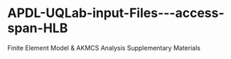 # APDL-UQLab-input-Files---access-span-HLB
Finite Element Model &amp; AKMCS Analysis Supplementary Materials
